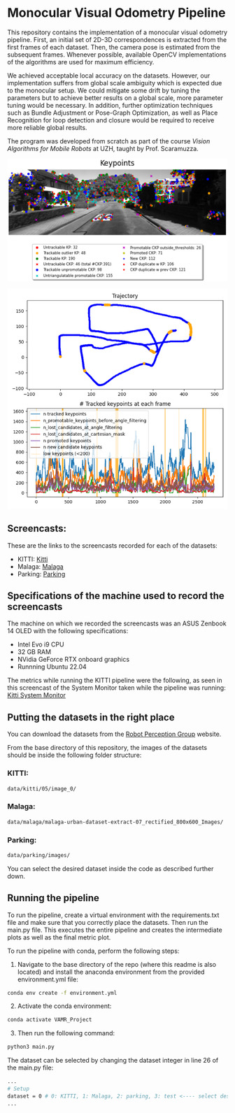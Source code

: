 # Monocular Visual Odometry Pipeline
This repository contains the implementation of a monocular visual odometry pipeline. 
First, an initial set of 2D-3D correspondences is extracted from the first frames of each dataset.
Then, the camera pose is estimated from the subsequent frames.
Whenever possible, available OpenCV implementations of the algorithms are used for maximum efficiency.

We achieved acceptable local accuracy on the datasets.
However, our implementation suffers from global scale ambiguity which is expected due to the monocular setup.
We could mitigate some drift by tuning the parameters but to achieve better results on a global scale, more parameter tuning would be necessary.
In addition, further optimization techniques such as Bundle Adjustment or Pose-Graph Optimization, as well as Place Recognition for loop detection and closure would be required to receive more reliable global results.

The program was developed from scratch as part of the course *Vision Algorithms for Mobile Robots* at UZH, taught by Prof. Scaramuzza.

![PIPELINE](img/keypoints_in_image_plot.png)

![KITTI](img/kitti_final_plot.png)

## Screencasts:
These are the links to the screencasts recorded for each of the datasets:

- KITTI: [Kitti](https://youtu.be/iMiLZzel61M)
- Malaga: [Malaga](https://youtu.be/ksQePvSiVzQ)
- Parking: [Parking](https://youtu.be/6iXwq24SfQY)

## Specifications of the machine used to record the screencasts
The machine on which we recorded the screencasts was an ASUS Zenbook 14 OLED with the following specifications:
- Intel Evo i9 CPU
- 32 GB RAM
- NVidia GeForce RTX onboard graphics
- Runnning Ubuntu 22.04

The metrics while running the KITTI pipeline were the following, as seen in this screencast of the System Monitor taken while the pipeline was running:
[Kitti System Monitor](https://youtu.be/w8Ba_fKGgv0)

## Putting the datasets in the right place
You can download the datasets from the [Robot Perception Group](#https://rpg.ifi.uzh.ch/teaching.html) website.

From the base directory of this repository, the images of the datasets should be inside the following folder structure:

### KITTI:
```bash
data/kitti/05/image_0/
```
### Malaga:
```bash
data/malaga/malaga-urban-dataset-extract-07_rectified_800x600_Images/
```
### Parking:
```bash
data/parking/images/
```

You can select the desired dataset inside the code as described further down.

## Running the pipeline
To run the pipeline, create a virtual environment with the requirements.txt file and make sure that you correctly place the datasets.
Then run the main.py file.
This executes the entire pipeline and creates the intermediate plots as well as the final metric plot.

To run the pipeline with conda, perform the following steps:

1. Navigate to the base directory of the repo (where this readme is also located) and install the anaconda environment from the provided environment.yml file:
```bash
conda env create -f environment.yml
```

2. Activate the conda environment:
```bash
conda activate VAMR_Project
```

3. Then run the following command:
```bash
python3 main.py
```



The dataset can be selected by changing the dataset integer in line 26 of the main.py file:
```bash
...
# Setup
dataset = 0 # 0: KITTI, 1: Malaga, 2: parking, 3: test <---- select desired dataset here
...
```